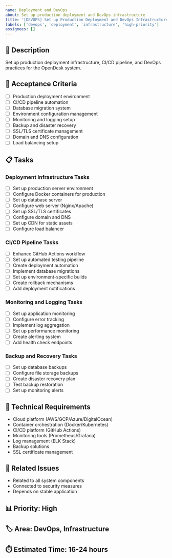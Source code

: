 ```yaml
---
name: Deployment and DevOps
about: Set up production deployment and DevOps infrastructure
title: '[DEVOPS] Set up Production Deployment and DevOps Infrastructure'
labels: ['devops', 'deployment', 'infrastructure', 'high-priority']
assignees: []
---
```


## 🚀 Description
Set up production deployment infrastructure, CI/CD pipeline, and DevOps practices for the OpenDesk system.

## 🎯 Acceptance Criteria
- [ ] Production deployment environment
- [ ] CI/CD pipeline automation
- [ ] Database migration system
- [ ] Environment configuration management
- [ ] Monitoring and logging setup
- [ ] Backup and disaster recovery
- [ ] SSL/TLS certificate management
- [ ] Domain and DNS configuration
- [ ] Load balancing setup

## 📋 Tasks

### Deployment Infrastructure Tasks
- [ ] Set up production server environment
- [ ] Configure Docker containers for production
- [ ] Set up database server
- [ ] Configure web server (Nginx/Apache)
- [ ] Set up SSL/TLS certificates
- [ ] Configure domain and DNS
- [ ] Set up CDN for static assets
- [ ] Configure load balancer

### CI/CD Pipeline Tasks
- [ ] Enhance GitHub Actions workflow
- [ ] Set up automated testing pipeline
- [ ] Create deployment automation
- [ ] Implement database migrations
- [ ] Set up environment-specific builds
- [ ] Create rollback mechanisms
- [ ] Add deployment notifications

### Monitoring and Logging Tasks
- [ ] Set up application monitoring
- [ ] Configure error tracking
- [ ] Implement log aggregation
- [ ] Set up performance monitoring
- [ ] Create alerting system
- [ ] Add health check endpoints

### Backup and Recovery Tasks
- [ ] Set up database backups
- [ ] Configure file storage backups
- [ ] Create disaster recovery plan
- [ ] Test backup restoration
- [ ] Set up monitoring alerts

## 🔧 Technical Requirements
- Cloud platform (AWS/GCP/Azure/DigitalOcean)
- Container orchestration (Docker/Kubernetes)
- CI/CD platform (GitHub Actions)
- Monitoring tools (Prometheus/Grafana)
- Log management (ELK Stack)
- Backup solutions
- SSL certificate management

## 🔗 Related Issues
- Related to all system components
- Connected to security measures
- Depends on stable application

## 📊 Priority: High
## 🏷️ Area: DevOps, Infrastructure
## ⏱️ Estimated Time: 16-24 hours